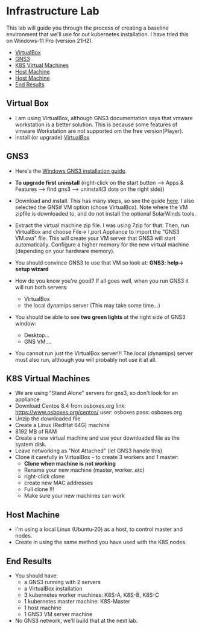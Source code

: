 # Infrastructure Lab

This lab will guide you through the process of creating a baseline environment that we'll use for out kubernetes installation. I have tried this on Windows-11 Pro (version 21H2).

- [VirtualBox](#Virtual-Box)
- [GNS3](#GNS3)
- [K8S Virtual Machines](#K8S-Virtual-Machines)
- [Host Machine](#Host-Machine)
- [Host Machine](#Host-Machine)
- [End Results](#End-Results)


## Virtual Box

- I am using VirtualBox, although GNS3 documentation says that vmware workstation is a better solution. This is because some features of vmware Workstation are not supported om the free version(Player).
- install (or upgrade) [VirtualBox](https://www.virtualbox.org/wiki/Downloads)

## GNS3
- Here's the [Windows GNS3 installation guide](https://docs.gns3.com/docs/getting-started/installation/windows).
- **To upgrade first uninstall** (right-click on the start button --> Apps & Features --> find gns3 --> uninstall(3 dots on the right side))
- Download and install. This has many steps, so see the guide [here](https://docs.gns3.com/docs/getting-started/installation/windows/). I also selected the GNS# VM option (chose VirtualBox).
Note where the VM zipfile is downloaded to, and do not install the optional SolarWinds tools.
- Extract the virtual machine zip file. I was using 7zip for that. Then, run VirtualBox and choose File-> I,port Appliance to import the "GNS3 VM.ova" file. This will create your VM server that GNS3 will start automatically. Configure a higher memory for the new virtual machine (depending on your hardware memory).
- You should convince GNS3 to use that VM so look at: **GNS3: help-> setup wizard**
- How do you know you're good?
If all goes well, when you run GNS3 it will run both servers:

  - VirtualBox
  - the local dynamips server (This may take some time...)
- You should be able to see **two green lights** at the right side of GNS3 window:
  - Desktop...
  - GNS VM....
- You cannot run just the VirtualBox server!!!
The local (dynamips) server must also run, although you will probably not use it at all.

## K8S Virtual Machines

- We are using "Stand Alone" servers for gns3, so don't look for an appliance
- Download Centos 8.4 from osboxes.org 
    link: https://www.osboxes.org/centos/
    user: osboxes pass: osboxes.org
- Unzip the downloaded file
- Create a Linux (RedHat 64G) machine
- 8192 MB of RAM
- Create a new virtual machine and use your downloaded file as the system disk.
- Leave networking as "Not Attached" (let GNS3 handle this)
- Clone it carefully in VirtualBox - to create 3 workers and 1 master:
     - **Clone when machine is not working**
     - Rename your new machine (master, worker..etc)
     - right-click clone
     - create new MAC addresses
     - Full clone !!!
  - Make sure your new machines can work

## Host Machine

- I'm using a local Linux (Ubuntu-20) as a host, to control master and nodes.
- Create in using the same method you have used with the K8S nodes.

## End Results

- You should have:
  - a GNS3 running with 2 servers
  - a VirtualBox installation
  - 3 kubernetes worker machines: K8S-A, K8S-B, K8S-C
  - 1 kubernetes master machine: K8S-Master
  - 1 host machine
  - 1 GNS3 VM server machine
- No GNS3 network, we'll build that at the next lab.

